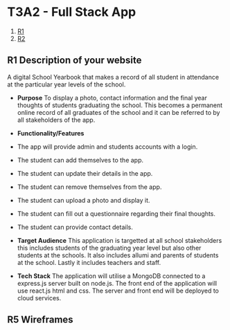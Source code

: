 # T3A2 - Full Stack App

1. [R1](#description-of-your-website)
2. [R2](#dataflow-diagram)

## R1 Description of your website

A digital School Yearbook that makes a record of all student in attendance at the particular year levels of the school.

- **Purpose**
  To display a photo, contact information and the final year thoughts of students graduating the school. This becomes a permanent online record of all graduates of the school and it can be referred to by all stakeholders of the app.

- **Functionality/Features**
- The app will provide admin and students accounts with a login.
- The student can add themselves to the app.
- The student can update their details in the app.
- The student can remove themselves from the app.
- The student can upload a photo and display it.
- The student can fill out a questionnaire regarding their final thoughts.
- The student can provide contact details.

- **Target Audience**
  This application is targetted at all school stakeholders this includes students of the graduating year level but also other students at the schools. It also includes allumi and parents of students at the school. Lastly it includes teachers and staff.

- **Tech Stack**
  The application will utilise a MongoDB connected to a express.js server built on node.js. The front end of the application will use react.js html and css. The server and front end will be deployed to cloud services.

## R5 Wireframes

